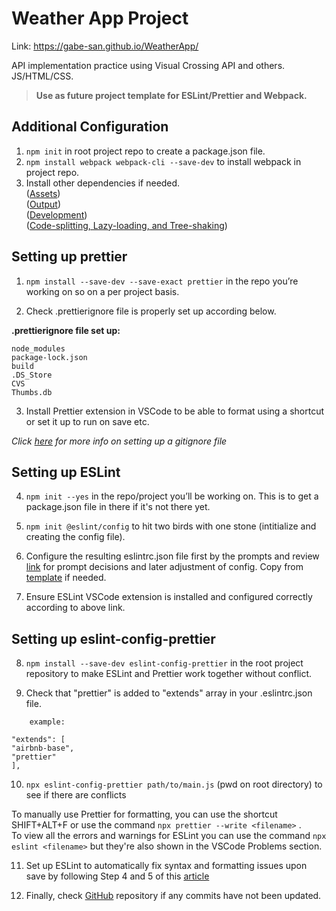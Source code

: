 # Weather App Project

Link: https://gabe-san.github.io/WeatherApp/

API implementation practice using Visual Crossing API and others. JS/HTML/CSS.

> **Use as future project template for ESLint/Prettier and Webpack.**

## Additional Configuration

1. `npm init` in root project repo to create a package.json file.
2. `npm install webpack webpack-cli --save-dev` to install webpack in project repo.
3. Install other dependencies if needed.  
   ([Assets](https://webpack.js.org/guides/asset-management/))  
   ([Output](https://webpack.js.org/guides/output-management/))  
   ([Development](https://webpack.js.org/guides/development/))  
   ([Code-splitting, Lazy-loading, and Tree-shaking](https://webpack.js.org/guides//))

## Setting up prettier

1. `npm install --save-dev --save-exact prettier` in the repo you’re working on so on a per project basis.

2. Check .prettierignore file is properly set up according below.

**.prettierignore file set up:**

```
node_modules
package-lock.json
build
.DS_Store
CVS
Thumbs.db
```

3. Install Prettier extension in VSCode to be able to format using a shortcut or set it up to run on save etc.

_Click [here](https://www.freecodecamp.org/news/gitignore-file-how-to-ignore-files-and-folders-in-git/) for more info on setting up a gitignore file_

## Setting up ESLint

4. `npm init --yes` in the repo/project you’ll be working on. This is to get a package.json file in there if it's not there yet.

5. `npm init @eslint/config` to hit two birds with one stone (intitialize and creating the config file).

6. Configure the resulting eslintrc.json file first by the prompts and review [link](https://www.digitalocean.com/community/tutorials/linting-and-formatting-with-eslint-in-vs-code) for prompt decisions and later adjustment of config. Copy from [template](https://github.com/gabe-san/project-template) if needed.

7. Ensure ESLint VSCode extension is installed and configured correctly according to above link.

## Setting up eslint-config-prettier

8. `npm install --save-dev eslint-config-prettier` in the root project repository to make ESLint and Prettier work together without conflict.

9. Check that "prettier" is added to "extends" array in your .eslintrc.json file.

```
    example:

"extends": [
"airbnb-base",
"prettier"
],
```

10. `npx eslint-config-prettier path/to/main.js` (pwd on root directory) to see if there are conflicts

To manually use Prettier for formatting, you can use the shortcut SHIFT+ALT+F or use the command `npx prettier --write
<filename>` .  
To view all the errors and warnings for ESLint you can use the command `npx eslint <filename>` but they're also shown in the VSCode Problems section.

11. Set up ESLint to automatically fix syntax and formatting issues upon save by following Step 4 and 5 of this [article](https://www.digitalocean.com/community/tutorials/linting-and-formatting-with-eslint-in-vs-code)

12. Finally, check [GitHub](https://github.com/gabe-san/project-template) repository if any commits have not been updated.
